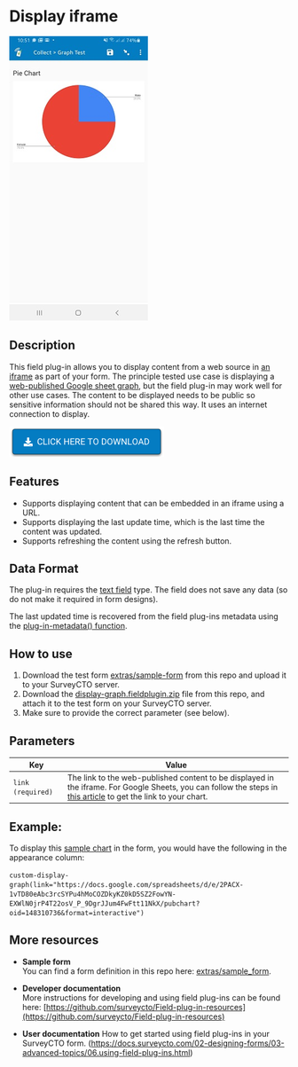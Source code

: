 # Display iframe

![display-iframe field plug-in](extras/display_graph.jpg)

## Description

This field plug-in allows you to display content from a web source in [an iframe](https://www.w3schools.com/tags/tag_iframe.asp) as part of your form. The principle tested use case is displaying a [web-published Google sheet graph](https://support.google.com/docs/answer/1047436?hl=en&ref_topic=1361474), but the field plug-in may work well for other use cases. The content to be displayed needs to be public so sensitive information should not be shared this way. It uses an internet connection to display.

[![Download now](extras/download-button.png)](https://github.com/surveycto/display-iframe/raw/master/display-iframe.fieldplugin.zip)

## Features

* Supports displaying content that can be embedded in an iframe using a URL.
* Supports displaying the last update time, which is the last time the content was updated.
* Supports refreshing the content using the refresh button.

## Data Format

The plug-in requires the [text field](https://docs.surveycto.com/02-designing-forms/01-core-concepts/03a.field-types-text.html) type. The field does not save any data (so do not make it required in form designs).

The last updated time is recovered from the field plug-ins metadata using the [plug-in-metadata() function](https://docs.surveycto.com/02-designing-forms/01-core-concepts/09.expressions.html#plug-in-metadata).

## How to use

1. Download the test form [extras/sample-form](https://github.com/surveycto/display-graph/raw/master/extras/sample-form/Sample%20form%20-%20Display%20graph.xlsx) from this repo and upload it to your SurveyCTO server.
1. Download the [display-graph.fieldplugin.zip](https://github.com/surveycto/display-graph/raw/master/display-graph.fieldplugin.zip) file from this repo, and attach it to the test form on your SurveyCTO server.
1. Make sure to provide the correct parameter (see below).

## Parameters

| **Key** | **Value** |
| --- | --- |
| `link (required)` | The link to the web-published content to be displayed in the iframe. For Google Sheets, you can follow the steps in [this article](https://support.google.com/docs/answer/1047436?co=GENIE.Platform%3DDesktop&hl=en) to get the link to your chart. |

## Example:

To display this [sample chart](https://docs.google.com/spreadsheets/d/1celfPEyKUThteeWtJtb0JptUmzX7QNCPuwBXlcWJLTI/edit#gid=1173610336) in the form, you would have the following in the appearance column:

`custom-display-graph(link="https://docs.google.com/spreadsheets/d/e/2PACX-1vTD80eAbc3rcSYPu4hMoCOZDkyKZ0kD5SZ2FowYN-EXWlN0jrP4T22osV_P_9DgrJJum4FwFtt11NkX/pubchart?oid=148310736&format=interactive")`

## More resources

* **Sample form**  
You can find a form definition in this repo here: [extras/sample_form](https://github.com/surveycto/table-list/raw/master/extras/example_form/table-list%20sample%20folder.zip).

* **Developer documentation**  
More instructions for developing and using field plug-ins can be found here: [https://github.com/surveycto/Field-plug-in-resources](https://github.com/surveycto/Field-plug-in-resources)

* **User documentation**
How to get started using field plug-ins in your SurveyCTO form.
(https://docs.surveycto.com/02-designing-forms/03-advanced-topics/06.using-field-plug-ins.html)
